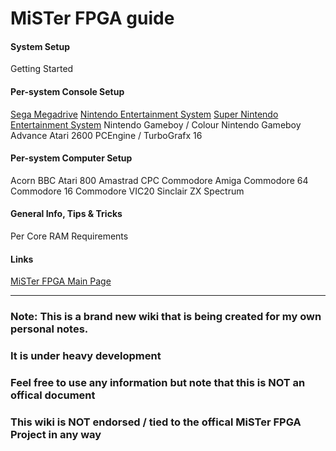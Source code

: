 # MiSTer FPGA guide


#### System Setup
Getting Started

 
#### Per-system Console Setup
[Sega Megadrive](mister_megadrive.md)
[Nintendo Entertainment System](mister_nes.md)
[Super Nintendo Entertainment System](mister_snes.md)
Nintendo Gameboy / Colour
Nintendo Gameboy Advance
Atari 2600
PCEngine / TurboGrafx 16


#### Per-system Computer Setup
Acorn BBC
Atari 800
Amastrad CPC
Commodore Amiga
Commodore 64
Commodore 16
Commodore VIC20
Sinclair ZX Spectrum


#### General Info, Tips & Tricks
Per Core RAM Requirements



#### Links
[MiSTer FPGA Main Page](https://github.com/MiSTer-devel/Main_MiSTer/wiki)

     
___
### Note: This is a brand new wiki that is being created for my own personal notes.
### It is under heavy development
### Feel free to use any information but note that this is NOT an offical document
### This wiki is NOT endorsed / tied to the offical MiSTer FPGA Project in any way
